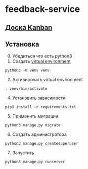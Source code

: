 # feedback-service

## [Доска Kanban](https://github.com/5000factorial/feedback-service/projects/1)

## Установка
0. Убедиться что есть python3
1. Создать [virtual environment](https://docs.python.org/3/library/venv.html)
```
python3 -m venv venv
```
2. Активировать virtual environment
```
. venv/bin/activate
```
4. Установить зависимости
```
pip3 install -r requirements.txt
```
5. Применить миграции
```
python3 manage.py migrate
```
6. Создать администратора
```
python3 manage.py createsuperuser
```
7. Запустить
```
python3 manage.py runserver
```

